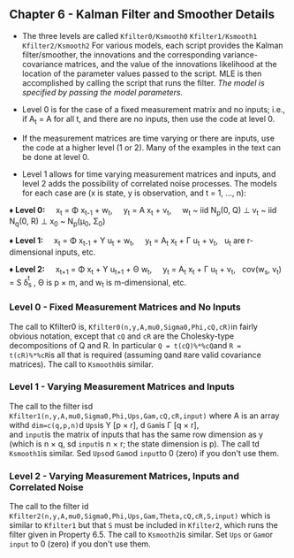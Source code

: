 ## Chapter 6 - Kalman Filter and Smoother Details

	

+ The   three levels are called `Kfilter0/Ksmooth0`  `Kfilter1/Ksmooth1` `Kfilter2/Ksmooth2`
           For various models, each script provides the Kalman filter/smoother, the innovations
	  and the corresponding variance-covariance matrices, and the value of the innovations likelihood
	  at the location of the parameter values passed to the script. MLE is then accomplished by calling
	  the script that runs the filter. _The model is specified by passing the model parameters._
	  
+ Level 0 is for the case of 	 a fixed measurement matrix and no inputs; i.e., if  A<sub>t</sub> = A for all t, and there are no inputs,   then use the code at level 0.  
    
+  If the measurement matrices are time varying or there are inputs, use the  code at a higher level (1 or 2).   Many of the examples in the text can be done at level 0.
    
    
+ Level 1 allows for time varying measurement matrices and inputs, and level 2 adds
    the possibility of correlated noise processes.
    The models for each case are (x is state, y is observation, and t = 1, ..., n):
   
&diams; **Level 0:** &nbsp; &nbsp;  x<sub>t</sub> = &Phi; x<sub>t-1</sub> + w<sub>t</sub>, &nbsp; &nbsp; y<sub>t</sub> = A x<sub>t</sub> + v<sub>t</sub>, &nbsp; &nbsp; w<sub>t</sub> ~ iid N<sub>p</sub>(0, Q) &perp;   v<sub>t</sub> ~ iid N<sub>q</sub>(0, R) &perp; x<sub>0</sub> ~ N<sub>p</sub>(&mu;<sub>0</sub>, &Sigma;<sub>0</sub>)

&diams; **Level 1:**  &nbsp; &nbsp;  x<sub>t</sub> = &Phi; x<sub>t-1</sub> +  &Upsilon; u<sub>t</sub> + w<sub>t</sub>,  &nbsp; &nbsp;  y<sub>t</sub> = A<sub>t</sub> x<sub>t</sub> +  &Gamma; u<sub>t</sub> + v<sub>t</sub>,  &nbsp;   u<sub>t</sub> are r-dimensional inputs, etc.<br>
     
&diams; **Level 2:** &nbsp; &nbsp; x<sub>t+1</sub> = &Phi; x<sub>t</sub> +  &Upsilon; u<sub>t+1</sub> + &Theta; w<sub>t</sub>, &nbsp;   &nbsp;   y<sub>t</sub> = A<sub>t</sub> x<sub>t</sub> +  &Gamma; u<sub>t</sub> + v<sub>t</sub>, &nbsp;  cov(w<sub>s</sub>, v<sub>t</sub>) = S &delta;<sub>s</sub><span style="position:relative; left: -.9ex; bottom: 2pt"><sup>t</sup></span>,  &Theta; is p &times; m, and w<sub>t</sub> is m-dimensional, etc.

    
    
### Level 0 - Fixed Measurement Matrices and No Inputs  
   
  The call to Kfilter0 is,   `Kfilter0(n,y,A,mu0,Sigma0,Phi,cQ,cR)`in fairly obvious notation,
  except that `cQ` and   `cR` are the Cholesky-type decompositions of 
  Q and R.  In particular `Q = t(cQ)%*%cQ`and `R = t(cR)%*%cR`is all that is required (assuming `Q`and `R`are valid covariance matrices). 
  The call to `Ksmooth0`is similar. </p>
  

 	
### Level 1 - Varying Measurement Matrices and Inputs
       
 The call to the filter isd `Kfilter1(n,y,A,mu0,Sigma0,Phi,Ups,Gam,cQ,cR,input)` 
   where A is an array withd `dim=c(q,p,n)`d `Ups`is &Upsilon; [p &times; r], d `Gam`is &Gamma; [q &times; r],   
    and `input`is the matrix of inputs
     that has the same row dimension as y (which  is n &times; q, sd `input`is n &times; r; the state dimension is p).
  The call td `Ksmooth1`is similar. Sed `Ups`od `Gam`od `input`to 0 (zero) if you
  don't  use them. </p>
 
  
  		
### Level 2 - Varying Measurement Matrices,  Inputs and Correlated Noise</h3>  
   
The call to the filter id `Kfilter2(n,y,A,mu0,Sigma0,Phi,Ups,Gam,Theta,cQ,cR,S,input)` which is similar
to `Kfilter1` but that `S` must be included in `Kfilter2`, which runs the filter given in Property 6.5.
 The call to `Ksmooth2`is similar. Set `Ups` or `Gam`or `input` to 0 (zero) if you
  don't  use them.   
